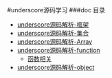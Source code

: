 #underscore源码学习
###doc 目录

* [underscore源码解析-框架](underscore_1)
* [underscore源码解析-集合](underscore_2) 
* [underscore源码解析-Array](underscore_3)
* [underscore源码解析-function](underscore_4)
	+ [函数相关](underscore_4-1)
* [underscore源码解析-object](underscore_5)
